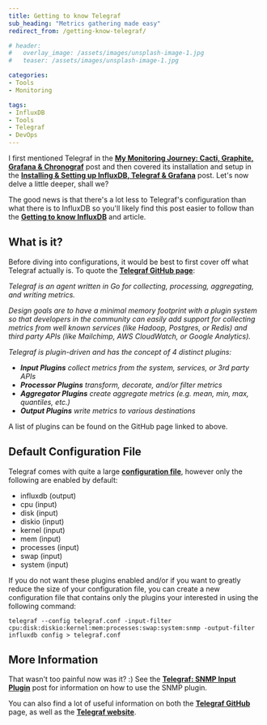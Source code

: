 ```yaml
---
title: Getting to know Telegraf
sub_heading: "Metrics gathering made easy"
redirect_from: /getting-know-telegraf/

# header:
#   overlay_image: /assets/images/unsplash-image-1.jpg
#   teaser: /assets/images/unsplash-image-1.jpg

categories:
- Tools
- Monitoring

tags:
- InfluxDB
- Tools
- Telegraf
- DevOps
---
```

I first mentioned Telegraf in the [**My Monitoring Journey: Cacti, Graphite, Grafana & Chronograf**](/monitoring-journey-cacti-graphite-grafana-chronograf/) post and then covered its installation and setup in the [**Installing & Setting up InfluxDB, Telegraf & Grafana**](http://www.oznetnerd.com/installing-setting-up-influxdb-telegraf-grafana/) post. Let's now delve a little deeper, shall we?

The good news is that there's a lot less to Telegraf's configuration than what there is to InfluxDB so you'll likely find this post easier to follow than the [**Getting to know InfluxDB**](/getting-know-influxdb/) and article.

## What is it?

Before diving into configurations, it would be best to first cover off what Telegraf actually is. To quote the [**Telegraf GitHub page**](https://github.com/influxdata/telegraf):

_Telegraf is an agent written in Go for collecting, processing, aggregating, and writing metrics._

_Design goals are to have a minimal memory footprint with a plugin system so that developers in the community can easily add support for collecting metrics from well known services (like Hadoop, Postgres, or Redis) and third party APIs (like Mailchimp, AWS CloudWatch, or Google Analytics)._

_Telegraf is plugin-driven and has the concept of 4 distinct plugins:_

*   _**Input Plugins** collect metrics from the system, services, or 3rd party APIs_
*   _**Processor Plugins** transform, decorate, and/or filter metrics_
*   _**Aggregator Plugins** create aggregate metrics (e.g. mean, min, max, quantiles, etc.)_
*   _**Output Plugins** write metrics to various destinations_

A list of plugins can be found on the GitHub page linked to above.

## Default Configuration File

Telegraf comes with quite a large [**configuration file**](https://github.com/influxdata/telegraf/blob/master/etc/telegraf.conf), however only the following are enabled by default:

*   influxdb (output)
*   cpu (input)
*   disk (input)
*   diskio (input)
*   kernel (input)
*   mem (input)
*   processes (input)
*   swap (input)
*   system (input)

If you do not want these plugins enabled and/or if you want to greatly reduce the size of your configuration file, you can create a new configuration file that contains only the plugins your interested in using the following command:

```
telegraf --config telegraf.conf -input-filter cpu:disk:diskio:kernel:mem:processes:swap:system:snmp -output-filter influxdb config > telegraf.conf
```

## More Information

That wasn't too painful now was it? :) See the [**Telegraf: SNMP Input Plugin**](/telegraf-snmp-input-plugin/) post for information on how to use the SNMP plugin.

You can also find a lot of useful information on both the [**Telegraf GitHub**](https://github.com/influxdata/telegraf) page, as well as the [**Telegraf website**](https://docs.influxdata.com/telegraf/v1.3/introduction/getting_started/).